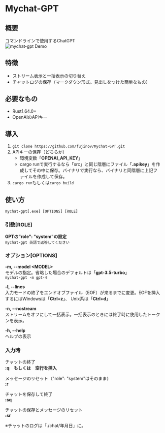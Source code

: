 # Mychat-GPT

## 概要
コマンドラインで使用するChatGPT<br>
![mychat-gpt Demo](https://github.com/fujinov/Mychat-GPT/assets/98008144/5c3073a3-ac14-4463-990c-766d81048d7b)


## 特徴
- ストリーム表示と一括表示の切り替え
- チャットログの保存（マークダウン形式。見出しをつけた簡単なもの）

## 必要なもの
- Rust1.64.0+
- OpenAIのAPIキー

## 導入
1. ```git clone https://github.com/fujinov/Mychat-GPT.git```
2. APIキーの保存（どちらか）
    - 環境変数「**OPENAI_API_KEY**」
    - cargo runで実行するなら「src」と同じ階層にファイル「**\.apikey**」を作成してその中に保存。バイナリで実行なら、バイナリと同階層に上記ファイルを作成して保存。
3. ```cargo run```もしくは```cargo build```

## 使い方
```mychat-gpt[.exe] [OPTIONS] [ROLE]```

### 引数\[ROLE\]
**GPTの"role": "system"の設定**<br>
```mychat-gpt 英語で返答してください```

### オプション\[OPTIONS\]
**-m, --model \<MODEL\>**<br>
モデルの指定。省略した場合のデフォルトは「**gpt-3.5-turbo**」<br>
```mychat-gpt -m gpt-4```

**-l, --lines**<br>
入力モードの終了をエンドオブファイル（EOF）が来るまでに変更。EOFを挿入するにはWindowsは「**Ctrl+z**」、 Unix系は「**Ctrl+d**」

**-n, --nostream**<br>
ストリームをオフにして一括表示。一括表示のときには終了時に使用したトークンを表示。

**-h, --help**<br>
ヘルプの表示

### 入力時
チャットの終了<br>
**:q　もしくは　空行を挿入**

メッセージのリセット（"role": "system"はそのまま）<br>
**:r**

チャットを保存して終了<br>
**:sq**

チャットの保存とメッセージのリセット<br>
**:sr**

※チャットのログは「./chat/年月日」に。
